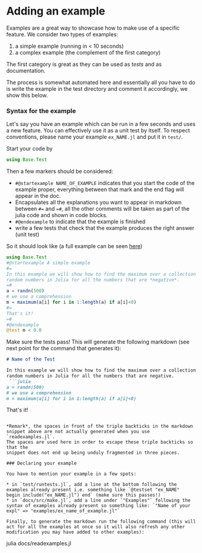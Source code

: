 # Adding an example

Examples are a great way to showcase how to make use of a specific feature. We consider two types of examples:

1. a simple example (running in < 10 seconds)
2. a complex example (the complement of the first category)

The first category is great as they can be used as *tests* and as documentation.

The process is somewhat automated here and essentially all you have to do is write the example in the test directory and comment it accordingly, we show this below.

### Syntax for the example

Let's say you have an example which can be run in a few seconds and uses a new feature. You can effectively use it as a unit test by itself.
To respect conventions, please name your example `ex_NAME.jl` and put it in `test/`.

Start your code by

```julia
using Base.Test
```

Then a few markers should be considered:

* `#@startexample NAME_OF_EXAMPLE` indicates that you start the code of the example proper, everything between that mark and the end flag will appear in the doc.
* Encapsulates all the explanations you want to appear in markdown between `#=` and `=#`, all the other comments will be taken as part of the julia code and shown in code blocks.
* `#@endexample` to indicate that the example is finished
* write a few tests that check that the example produces the right answer (unit test)

So it should look like (a full example can be seen [here](https://github.com/alan-turing-institute/PDMP.jl/blob/master/test/ex_gbps1.jl))

```julia
using Base.Test
#@startexample A simple example
#=
In this example we will show how to find the maximum over a collection of
random numbers in Julia for all the numbers that are *negative*.
=#
a = randn(500)
# we use a comprehension
m = maximum(a[i] for i in 1:length(a) if a[i]<0)
#=
That's it!
=#
#@endexample
@test m < 0.0
```

Make sure the tests pass! This will generate the following markdown (see next point for the command that generates it):

```markdown
# Name of the Test

In this example we will show how to find the maximum over a collection of
random numbers in Julia for all the numbers that are negative.
 ```julia
a = randn(500)
# we use a comprehension
m = maximum(a[i] for i in 1:length(a) if a[i]<0)
 ```
That's it!
```

*Remark*, the spaces in front of the triple backticks in the markdown snippet above are not actually generated when you use `readexamples.jl`.
The spaces are used here in order to escape these triple backticks so that the
snippet does not end up being unduly fragmented in three pieces.

### Declaring your example

You have to mention your example in a few spots:

* in `test/runtests.jl`, add a line at the bottom following the examples already present i.e. something like `@testset "ex_NAME"    begin include("ex_NAME.jl") end` (make sure this passes!)
* in `docs/src/make.jl`, add a line under `"Examples"` following the syntax of examples already present so something like: `"Name of your expl" => "examples/ex_name_of_example.jl"`

Finally, to generate the markdown run the following command (this will act for all the examples at once so it will also refresh any other modification you may have added to other examples):

```
julia docs/readexamples.jl
```
